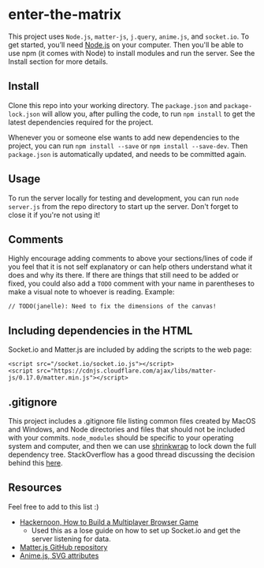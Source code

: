 # enter-the-matrix
This project uses `Node.js`, `matter-js`, `j.query`, `anime.js`, and `socket.io`. To get started, you’ll need [Node.js](https://nodejs.org/en/) on your computer. Then you'll be able to use npm (it comes with Node) to install modules and run the server. See the Install section for more details.

## Install
Clone this repo into your working directory.
The `package.json` and `package-lock.json` will allow you, after pulling the code, to run `npm install` to get the latest dependencies required for the project.

Whenever you or someone else wants to add new dependencies to the project, you can run `npm install --save` or `npm install --save-dev`. Then `package.json` is automatically updated, and needs to be committed again.

## Usage
To run the server locally for testing and development, you can run `node server.js` from the repo directory to start up the server. Don't forget to close it if you're not using it!

## Comments
Highly encourage adding comments to above your sections/lines of code if you feel that it is not self explanatory or can help others understand what it does and why its there. If there are things that still need to be added or fixed, you could also add a `TODO` comment with your name in parentheses to make a visual note to whoever is reading.
Example:
```
// TODO(janelle): Need to fix the dimensions of the canvas!
```

## Including dependencies in the HTML
Socket.io and Matter.js are included by adding the scripts to the web page:
  ```
  <script src="/socket.io/socket.io.js"></script>
  <script src="https://cdnjs.cloudflare.com/ajax/libs/matter-js/0.17.0/matter.min.js"></script>
  ```

## .gitignore
This project includes a .gitignore file listing common files created by MacOS and Windows, and Node directories and files that should not be included with your commits. `node_modules` should be specific to your operating system and computer, and then we can use [shrinkwrap](https://docs.npmjs.com/cli/shrinkwrap) to lock down the full dependency tree. StackOverflow has a good thread discussing the decision behind this [here](https://stackoverflow.com/questions/11459475/should-i-check-in-folder-node-modules-to-git-when-creating-a-node-js-app-on-he).

## Resources
Feel free to add to this list :)
- [Hackernoon, How to Build a Multiplayer Browser Game](https://hackernoon.com/how-to-build-a-multiplayer-browser-game-4a793818c29b)
  - Used this as a lose guide on how to set up Socket.io and get the server listening for data.
- [Matter.js GitHub repository](https://github.com/liabru/matter-js)
- [Anime.js, SVG attributes](https://animejs.com/documentation/#svgAttr)
